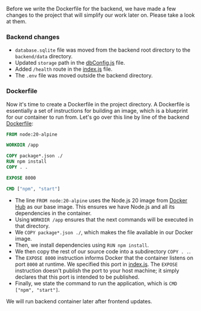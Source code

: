 Before we write the Dockerfile for the backend, we have made a few changes
to the project that will simplify our work later on. Please take a look at them.

### Backend changes
- `database.sqlite` file was moved from the backend root directory to the `backend/data` directory.
- Updated `storage` path in the [dbConfig.js][dbConfig] file.
- Added `/health` route in the [index.js][index] file.
- The `.env` file was moved outside the backend directory.

### Dockerfile
Now it's time to create a Dockerfile in the project directory. 
A Dockerfile is essentially a set of instructions for building an image, 
which is a blueprint for our container to run from. 
Let's go over this line by line of the backend [Dockerfile][Dockerfile]: 

```Dockerfile
FROM node:20-alpine

WORKDIR /app

COPY package*.json ./
RUN npm install
COPY . .

EXPOSE 8000

CMD ["npm", "start"]
```

- The line `FROM node:20-alpine` uses the Node.js 20 image from [Docker Hub](https://hub.docker.com/_/node/) as our base image. This ensures we have Node.js and all its dependencies in the container.
- Using `WORKDIR /app` ensures that the next commands will be executed in that directory.
- We `COPY package*.json ./`, which makes the file available in our Docker image.
- Then, we install dependencies using `RUN npm install`.
- We then copy the rest of our source code into a subdirectory `COPY . .`.
- The `EXPOSE 8000` instruction informs Docker that the container listens on port `8000` at runtime. We specified this port in [index.js][index]. The `EXPOSE` instruction doesn't publish the port to your host machine; it simply declares that this port is intended to be published.
- Finally, we state the command to run the application, which is `CMD ["npm", "start"]`.

We will run backend container later after frontend updates.

[dbConfig]: course://Deploy/Containerization/backend_dockerfile/backend/src/data/dbConfig.js
[index]: course://Deploy/Containerization/backend_dockerfile/backend/src/index.js
[Dockerfile]: course://Deploy/Containerization/backend_dockerfile/backend/Dockerfile
